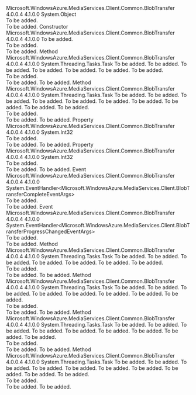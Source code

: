 <Type Name="BlobTransferClient" FullName="Microsoft.WindowsAzure.MediaServices.Client.BlobTransferClient">
  <TypeSignature Language="C#" Value="public class BlobTransferClient" />
  <TypeSignature Language="ILAsm" Value=".class public auto ansi beforefieldinit BlobTransferClient extends System.Object" />
  <TypeSignature Language="DocId" Value="T:Microsoft.WindowsAzure.MediaServices.Client.BlobTransferClient" />
  <TypeSignature Language="VB.NET" Value="Public Class BlobTransferClient" />
  <TypeSignature Language="F#" Value="type BlobTransferClient = class" />
  <AssemblyInfo>
    <AssemblyName>Microsoft.WindowsAzure.MediaServices.Client.Common.BlobTransfer</AssemblyName>
    <AssemblyVersion>4.0.0.4</AssemblyVersion>
    <AssemblyVersion>4.1.0.0</AssemblyVersion>
  </AssemblyInfo>
  <Base>
    <BaseTypeName>System.Object</BaseTypeName>
  </Base>
  <Interfaces />
  <Docs>
    <summary>To be added.</summary>
    <remarks>To be added.</remarks>
  </Docs>
  <Members>
    <Member MemberName=".ctor">
      <MemberSignature Language="C#" Value="public BlobTransferClient (TimeSpan forceSharedAccessSignatureRetry = null);" />
      <MemberSignature Language="ILAsm" Value=".method public hidebysig specialname rtspecialname instance void .ctor(valuetype System.TimeSpan forceSharedAccessSignatureRetry) cil managed" />
      <MemberSignature Language="DocId" Value="M:Microsoft.WindowsAzure.MediaServices.Client.BlobTransferClient.#ctor(System.TimeSpan)" />
      <MemberSignature Language="VB.NET" Value="Public Sub New (Optional forceSharedAccessSignatureRetry As TimeSpan = null)" />
      <MemberSignature Language="F#" Value="new Microsoft.WindowsAzure.MediaServices.Client.BlobTransferClient : TimeSpan -&gt; Microsoft.WindowsAzure.MediaServices.Client.BlobTransferClient" Usage="new Microsoft.WindowsAzure.MediaServices.Client.BlobTransferClient forceSharedAccessSignatureRetry" />
      <MemberType>Constructor</MemberType>
      <AssemblyInfo>
        <AssemblyName>Microsoft.WindowsAzure.MediaServices.Client.Common.BlobTransfer</AssemblyName>
        <AssemblyVersion>4.0.0.4</AssemblyVersion>
        <AssemblyVersion>4.1.0.0</AssemblyVersion>
      </AssemblyInfo>
      <Parameters>
        <Parameter Name="forceSharedAccessSignatureRetry" Type="System.TimeSpan" />
      </Parameters>
      <Docs>
        <param name="forceSharedAccessSignatureRetry">To be added.</param>
        <summary>To be added.</summary>
        <remarks>To be added.</remarks>
      </Docs>
    </Member>
    <Member MemberName="DownloadBlob">
      <MemberSignature Language="C#" Value="public virtual System.Threading.Tasks.Task DownloadBlob (Uri uri, string localFile, Microsoft.WindowsAzure.MediaServices.Client.FileEncryption fileEncryption, ulong initializationVector, System.Threading.CancellationToken cancellationToken, Microsoft.WindowsAzure.Storage.RetryPolicies.IRetryPolicy retryPolicy, Func&lt;string&gt; getSharedAccessSignature = null);" />
      <MemberSignature Language="ILAsm" Value=".method public hidebysig newslot virtual instance class System.Threading.Tasks.Task DownloadBlob(class System.Uri uri, string localFile, class Microsoft.WindowsAzure.MediaServices.Client.FileEncryption fileEncryption, unsigned int64 initializationVector, valuetype System.Threading.CancellationToken cancellationToken, class Microsoft.WindowsAzure.Storage.RetryPolicies.IRetryPolicy retryPolicy, class System.Func`1&lt;string&gt; getSharedAccessSignature) cil managed" />
      <MemberSignature Language="DocId" Value="M:Microsoft.WindowsAzure.MediaServices.Client.BlobTransferClient.DownloadBlob(System.Uri,System.String,Microsoft.WindowsAzure.MediaServices.Client.FileEncryption,System.UInt64,System.Threading.CancellationToken,Microsoft.WindowsAzure.Storage.RetryPolicies.IRetryPolicy,System.Func{System.String})" />
      <MemberSignature Language="F#" Value="abstract member DownloadBlob : Uri * string * Microsoft.WindowsAzure.MediaServices.Client.FileEncryption * uint64 * System.Threading.CancellationToken * Microsoft.WindowsAzure.Storage.RetryPolicies.IRetryPolicy * Func&lt;string&gt; -&gt; System.Threading.Tasks.Task&#xA;override this.DownloadBlob : Uri * string * Microsoft.WindowsAzure.MediaServices.Client.FileEncryption * uint64 * System.Threading.CancellationToken * Microsoft.WindowsAzure.Storage.RetryPolicies.IRetryPolicy * Func&lt;string&gt; -&gt; System.Threading.Tasks.Task" Usage="blobTransferClient.DownloadBlob (uri, localFile, fileEncryption, initializationVector, cancellationToken, retryPolicy, getSharedAccessSignature)" />
      <MemberType>Method</MemberType>
      <AssemblyInfo>
        <AssemblyName>Microsoft.WindowsAzure.MediaServices.Client.Common.BlobTransfer</AssemblyName>
        <AssemblyVersion>4.0.0.4</AssemblyVersion>
        <AssemblyVersion>4.1.0.0</AssemblyVersion>
      </AssemblyInfo>
      <ReturnValue>
        <ReturnType>System.Threading.Tasks.Task</ReturnType>
      </ReturnValue>
      <Parameters>
        <Parameter Name="uri" Type="System.Uri" />
        <Parameter Name="localFile" Type="System.String" />
        <Parameter Name="fileEncryption" Type="Microsoft.WindowsAzure.MediaServices.Client.FileEncryption" />
        <Parameter Name="initializationVector" Type="System.UInt64" />
        <Parameter Name="cancellationToken" Type="System.Threading.CancellationToken" />
        <Parameter Name="retryPolicy" Type="Microsoft.WindowsAzure.Storage.RetryPolicies.IRetryPolicy" />
        <Parameter Name="getSharedAccessSignature" Type="System.Func&lt;System.String&gt;" />
      </Parameters>
      <Docs>
        <param name="uri">To be added.</param>
        <param name="localFile">To be added.</param>
        <param name="fileEncryption">To be added.</param>
        <param name="initializationVector">To be added.</param>
        <param name="cancellationToken">To be added.</param>
        <param name="retryPolicy">To be added.</param>
        <param name="getSharedAccessSignature">To be added.</param>
        <summary>To be added.</summary>
        <returns>To be added.</returns>
        <remarks>To be added.</remarks>
      </Docs>
    </Member>
    <Member MemberName="DownloadBlob">
      <MemberSignature Language="C#" Value="public virtual System.Threading.Tasks.Task DownloadBlob (Uri uri, string localFile, Microsoft.WindowsAzure.MediaServices.Client.FileEncryption fileEncryption, ulong initializationVector, Microsoft.WindowsAzure.Storage.Blob.CloudBlobClient client, System.Threading.CancellationToken cancellationToken, Microsoft.WindowsAzure.Storage.RetryPolicies.IRetryPolicy retryPolicy, Func&lt;string&gt; getSharedAccessSignature = null, long start = 0, long length = -1);" />
      <MemberSignature Language="ILAsm" Value=".method public hidebysig newslot virtual instance class System.Threading.Tasks.Task DownloadBlob(class System.Uri uri, string localFile, class Microsoft.WindowsAzure.MediaServices.Client.FileEncryption fileEncryption, unsigned int64 initializationVector, class Microsoft.WindowsAzure.Storage.Blob.CloudBlobClient client, valuetype System.Threading.CancellationToken cancellationToken, class Microsoft.WindowsAzure.Storage.RetryPolicies.IRetryPolicy retryPolicy, class System.Func`1&lt;string&gt; getSharedAccessSignature, int64 start, int64 length) cil managed" />
      <MemberSignature Language="DocId" Value="M:Microsoft.WindowsAzure.MediaServices.Client.BlobTransferClient.DownloadBlob(System.Uri,System.String,Microsoft.WindowsAzure.MediaServices.Client.FileEncryption,System.UInt64,Microsoft.WindowsAzure.Storage.Blob.CloudBlobClient,System.Threading.CancellationToken,Microsoft.WindowsAzure.Storage.RetryPolicies.IRetryPolicy,System.Func{System.String},System.Int64,System.Int64)" />
      <MemberSignature Language="F#" Value="abstract member DownloadBlob : Uri * string * Microsoft.WindowsAzure.MediaServices.Client.FileEncryption * uint64 * Microsoft.WindowsAzure.Storage.Blob.CloudBlobClient * System.Threading.CancellationToken * Microsoft.WindowsAzure.Storage.RetryPolicies.IRetryPolicy * Func&lt;string&gt; * int64 * int64 -&gt; System.Threading.Tasks.Task&#xA;override this.DownloadBlob : Uri * string * Microsoft.WindowsAzure.MediaServices.Client.FileEncryption * uint64 * Microsoft.WindowsAzure.Storage.Blob.CloudBlobClient * System.Threading.CancellationToken * Microsoft.WindowsAzure.Storage.RetryPolicies.IRetryPolicy * Func&lt;string&gt; * int64 * int64 -&gt; System.Threading.Tasks.Task" Usage="blobTransferClient.DownloadBlob (uri, localFile, fileEncryption, initializationVector, client, cancellationToken, retryPolicy, getSharedAccessSignature, start, length)" />
      <MemberType>Method</MemberType>
      <AssemblyInfo>
        <AssemblyName>Microsoft.WindowsAzure.MediaServices.Client.Common.BlobTransfer</AssemblyName>
        <AssemblyVersion>4.0.0.4</AssemblyVersion>
        <AssemblyVersion>4.1.0.0</AssemblyVersion>
      </AssemblyInfo>
      <ReturnValue>
        <ReturnType>System.Threading.Tasks.Task</ReturnType>
      </ReturnValue>
      <Parameters>
        <Parameter Name="uri" Type="System.Uri" />
        <Parameter Name="localFile" Type="System.String" />
        <Parameter Name="fileEncryption" Type="Microsoft.WindowsAzure.MediaServices.Client.FileEncryption" />
        <Parameter Name="initializationVector" Type="System.UInt64" />
        <Parameter Name="client" Type="Microsoft.WindowsAzure.Storage.Blob.CloudBlobClient" />
        <Parameter Name="cancellationToken" Type="System.Threading.CancellationToken" />
        <Parameter Name="retryPolicy" Type="Microsoft.WindowsAzure.Storage.RetryPolicies.IRetryPolicy" />
        <Parameter Name="getSharedAccessSignature" Type="System.Func&lt;System.String&gt;" />
        <Parameter Name="start" Type="System.Int64" />
        <Parameter Name="length" Type="System.Int64" />
      </Parameters>
      <Docs>
        <param name="uri">To be added.</param>
        <param name="localFile">To be added.</param>
        <param name="fileEncryption">To be added.</param>
        <param name="initializationVector">To be added.</param>
        <param name="client">To be added.</param>
        <param name="cancellationToken">To be added.</param>
        <param name="retryPolicy">To be added.</param>
        <param name="getSharedAccessSignature">To be added.</param>
        <param name="start">To be added.</param>
        <param name="length">To be added.</param>
        <summary>To be added.</summary>
        <returns>To be added.</returns>
        <remarks>To be added.</remarks>
      </Docs>
    </Member>
    <Member MemberName="NumberOfConcurrentTransfers">
      <MemberSignature Language="C#" Value="public int NumberOfConcurrentTransfers { get; set; }" />
      <MemberSignature Language="ILAsm" Value=".property instance int32 NumberOfConcurrentTransfers" />
      <MemberSignature Language="DocId" Value="P:Microsoft.WindowsAzure.MediaServices.Client.BlobTransferClient.NumberOfConcurrentTransfers" />
      <MemberSignature Language="VB.NET" Value="Public Property NumberOfConcurrentTransfers As Integer" />
      <MemberSignature Language="F#" Value="member this.NumberOfConcurrentTransfers : int with get, set" Usage="Microsoft.WindowsAzure.MediaServices.Client.BlobTransferClient.NumberOfConcurrentTransfers" />
      <MemberType>Property</MemberType>
      <AssemblyInfo>
        <AssemblyName>Microsoft.WindowsAzure.MediaServices.Client.Common.BlobTransfer</AssemblyName>
        <AssemblyVersion>4.0.0.4</AssemblyVersion>
        <AssemblyVersion>4.1.0.0</AssemblyVersion>
      </AssemblyInfo>
      <ReturnValue>
        <ReturnType>System.Int32</ReturnType>
      </ReturnValue>
      <Docs>
        <summary>To be added.</summary>
        <value>To be added.</value>
        <remarks>To be added.</remarks>
      </Docs>
    </Member>
    <Member MemberName="ParallelTransferThreadCount">
      <MemberSignature Language="C#" Value="public int ParallelTransferThreadCount { get; set; }" />
      <MemberSignature Language="ILAsm" Value=".property instance int32 ParallelTransferThreadCount" />
      <MemberSignature Language="DocId" Value="P:Microsoft.WindowsAzure.MediaServices.Client.BlobTransferClient.ParallelTransferThreadCount" />
      <MemberSignature Language="VB.NET" Value="Public Property ParallelTransferThreadCount As Integer" />
      <MemberSignature Language="F#" Value="member this.ParallelTransferThreadCount : int with get, set" Usage="Microsoft.WindowsAzure.MediaServices.Client.BlobTransferClient.ParallelTransferThreadCount" />
      <MemberType>Property</MemberType>
      <AssemblyInfo>
        <AssemblyName>Microsoft.WindowsAzure.MediaServices.Client.Common.BlobTransfer</AssemblyName>
        <AssemblyVersion>4.0.0.4</AssemblyVersion>
        <AssemblyVersion>4.1.0.0</AssemblyVersion>
      </AssemblyInfo>
      <ReturnValue>
        <ReturnType>System.Int32</ReturnType>
      </ReturnValue>
      <Docs>
        <summary>To be added.</summary>
        <value>To be added.</value>
        <remarks>To be added.</remarks>
      </Docs>
    </Member>
    <Member MemberName="TransferCompleted">
      <MemberSignature Language="C#" Value="public event EventHandler&lt;Microsoft.WindowsAzure.MediaServices.Client.BlobTransferCompleteEventArgs&gt; TransferCompleted;" />
      <MemberSignature Language="ILAsm" Value=".event class System.EventHandler`1&lt;class Microsoft.WindowsAzure.MediaServices.Client.BlobTransferCompleteEventArgs&gt; TransferCompleted" />
      <MemberSignature Language="DocId" Value="E:Microsoft.WindowsAzure.MediaServices.Client.BlobTransferClient.TransferCompleted" />
      <MemberSignature Language="VB.NET" Value="Public Event TransferCompleted As EventHandler(Of BlobTransferCompleteEventArgs) " />
      <MemberSignature Language="F#" Value="member this.TransferCompleted : EventHandler&lt;Microsoft.WindowsAzure.MediaServices.Client.BlobTransferCompleteEventArgs&gt; " Usage="member this.TransferCompleted : System.EventHandler&lt;Microsoft.WindowsAzure.MediaServices.Client.BlobTransferCompleteEventArgs&gt; " />
      <MemberType>Event</MemberType>
      <AssemblyInfo>
        <AssemblyName>Microsoft.WindowsAzure.MediaServices.Client.Common.BlobTransfer</AssemblyName>
        <AssemblyVersion>4.0.0.4</AssemblyVersion>
        <AssemblyVersion>4.1.0.0</AssemblyVersion>
      </AssemblyInfo>
      <ReturnValue>
        <ReturnType>System.EventHandler&lt;Microsoft.WindowsAzure.MediaServices.Client.BlobTransferCompleteEventArgs&gt;</ReturnType>
      </ReturnValue>
      <Docs>
        <summary>To be added.</summary>
        <remarks>To be added.</remarks>
      </Docs>
    </Member>
    <Member MemberName="TransferProgressChanged">
      <MemberSignature Language="C#" Value="public event EventHandler&lt;Microsoft.WindowsAzure.MediaServices.Client.BlobTransferProgressChangedEventArgs&gt; TransferProgressChanged;" />
      <MemberSignature Language="ILAsm" Value=".event class System.EventHandler`1&lt;class Microsoft.WindowsAzure.MediaServices.Client.BlobTransferProgressChangedEventArgs&gt; TransferProgressChanged" />
      <MemberSignature Language="DocId" Value="E:Microsoft.WindowsAzure.MediaServices.Client.BlobTransferClient.TransferProgressChanged" />
      <MemberSignature Language="VB.NET" Value="Public Event TransferProgressChanged As EventHandler(Of BlobTransferProgressChangedEventArgs) " />
      <MemberSignature Language="F#" Value="member this.TransferProgressChanged : EventHandler&lt;Microsoft.WindowsAzure.MediaServices.Client.BlobTransferProgressChangedEventArgs&gt; " Usage="member this.TransferProgressChanged : System.EventHandler&lt;Microsoft.WindowsAzure.MediaServices.Client.BlobTransferProgressChangedEventArgs&gt; " />
      <MemberType>Event</MemberType>
      <AssemblyInfo>
        <AssemblyName>Microsoft.WindowsAzure.MediaServices.Client.Common.BlobTransfer</AssemblyName>
        <AssemblyVersion>4.0.0.4</AssemblyVersion>
        <AssemblyVersion>4.1.0.0</AssemblyVersion>
      </AssemblyInfo>
      <ReturnValue>
        <ReturnType>System.EventHandler&lt;Microsoft.WindowsAzure.MediaServices.Client.BlobTransferProgressChangedEventArgs&gt;</ReturnType>
      </ReturnValue>
      <Docs>
        <summary>To be added.</summary>
        <remarks>To be added.</remarks>
      </Docs>
    </Member>
    <Member MemberName="UploadBlob">
      <MemberSignature Language="C#" Value="public virtual System.Threading.Tasks.Task UploadBlob (Uri url, string localFile, string contentType, Microsoft.WindowsAzure.MediaServices.Client.FileEncryption fileEncryption, System.Threading.CancellationToken cancellationToken, Microsoft.WindowsAzure.Storage.RetryPolicies.IRetryPolicy retryPolicy, Func&lt;string&gt; getSharedAccessSignature = null);" />
      <MemberSignature Language="ILAsm" Value=".method public hidebysig newslot virtual instance class System.Threading.Tasks.Task UploadBlob(class System.Uri url, string localFile, string contentType, class Microsoft.WindowsAzure.MediaServices.Client.FileEncryption fileEncryption, valuetype System.Threading.CancellationToken cancellationToken, class Microsoft.WindowsAzure.Storage.RetryPolicies.IRetryPolicy retryPolicy, class System.Func`1&lt;string&gt; getSharedAccessSignature) cil managed" />
      <MemberSignature Language="DocId" Value="M:Microsoft.WindowsAzure.MediaServices.Client.BlobTransferClient.UploadBlob(System.Uri,System.String,System.String,Microsoft.WindowsAzure.MediaServices.Client.FileEncryption,System.Threading.CancellationToken,Microsoft.WindowsAzure.Storage.RetryPolicies.IRetryPolicy,System.Func{System.String})" />
      <MemberSignature Language="F#" Value="abstract member UploadBlob : Uri * string * string * Microsoft.WindowsAzure.MediaServices.Client.FileEncryption * System.Threading.CancellationToken * Microsoft.WindowsAzure.Storage.RetryPolicies.IRetryPolicy * Func&lt;string&gt; -&gt; System.Threading.Tasks.Task&#xA;override this.UploadBlob : Uri * string * string * Microsoft.WindowsAzure.MediaServices.Client.FileEncryption * System.Threading.CancellationToken * Microsoft.WindowsAzure.Storage.RetryPolicies.IRetryPolicy * Func&lt;string&gt; -&gt; System.Threading.Tasks.Task" Usage="blobTransferClient.UploadBlob (url, localFile, contentType, fileEncryption, cancellationToken, retryPolicy, getSharedAccessSignature)" />
      <MemberType>Method</MemberType>
      <AssemblyInfo>
        <AssemblyName>Microsoft.WindowsAzure.MediaServices.Client.Common.BlobTransfer</AssemblyName>
        <AssemblyVersion>4.0.0.4</AssemblyVersion>
        <AssemblyVersion>4.1.0.0</AssemblyVersion>
      </AssemblyInfo>
      <ReturnValue>
        <ReturnType>System.Threading.Tasks.Task</ReturnType>
      </ReturnValue>
      <Parameters>
        <Parameter Name="url" Type="System.Uri" />
        <Parameter Name="localFile" Type="System.String" />
        <Parameter Name="contentType" Type="System.String" />
        <Parameter Name="fileEncryption" Type="Microsoft.WindowsAzure.MediaServices.Client.FileEncryption" />
        <Parameter Name="cancellationToken" Type="System.Threading.CancellationToken" />
        <Parameter Name="retryPolicy" Type="Microsoft.WindowsAzure.Storage.RetryPolicies.IRetryPolicy" />
        <Parameter Name="getSharedAccessSignature" Type="System.Func&lt;System.String&gt;" />
      </Parameters>
      <Docs>
        <param name="url">To be added.</param>
        <param name="localFile">To be added.</param>
        <param name="contentType">To be added.</param>
        <param name="fileEncryption">To be added.</param>
        <param name="cancellationToken">To be added.</param>
        <param name="retryPolicy">To be added.</param>
        <param name="getSharedAccessSignature">To be added.</param>
        <summary>To be added.</summary>
        <returns>To be added.</returns>
        <remarks>To be added.</remarks>
      </Docs>
    </Member>
    <Member MemberName="UploadBlob">
      <MemberSignature Language="C#" Value="public virtual System.Threading.Tasks.Task UploadBlob (Uri url, string name, System.IO.Stream stream, string contentType, Microsoft.WindowsAzure.MediaServices.Client.FileEncryption fileEncryption, System.Threading.CancellationToken cancellationToken, Microsoft.WindowsAzure.Storage.RetryPolicies.IRetryPolicy retryPolicy, Func&lt;string&gt; getSharedAccessSignature = null);" />
      <MemberSignature Language="ILAsm" Value=".method public hidebysig newslot virtual instance class System.Threading.Tasks.Task UploadBlob(class System.Uri url, string name, class System.IO.Stream stream, string contentType, class Microsoft.WindowsAzure.MediaServices.Client.FileEncryption fileEncryption, valuetype System.Threading.CancellationToken cancellationToken, class Microsoft.WindowsAzure.Storage.RetryPolicies.IRetryPolicy retryPolicy, class System.Func`1&lt;string&gt; getSharedAccessSignature) cil managed" />
      <MemberSignature Language="DocId" Value="M:Microsoft.WindowsAzure.MediaServices.Client.BlobTransferClient.UploadBlob(System.Uri,System.String,System.IO.Stream,System.String,Microsoft.WindowsAzure.MediaServices.Client.FileEncryption,System.Threading.CancellationToken,Microsoft.WindowsAzure.Storage.RetryPolicies.IRetryPolicy,System.Func{System.String})" />
      <MemberSignature Language="F#" Value="abstract member UploadBlob : Uri * string * System.IO.Stream * string * Microsoft.WindowsAzure.MediaServices.Client.FileEncryption * System.Threading.CancellationToken * Microsoft.WindowsAzure.Storage.RetryPolicies.IRetryPolicy * Func&lt;string&gt; -&gt; System.Threading.Tasks.Task&#xA;override this.UploadBlob : Uri * string * System.IO.Stream * string * Microsoft.WindowsAzure.MediaServices.Client.FileEncryption * System.Threading.CancellationToken * Microsoft.WindowsAzure.Storage.RetryPolicies.IRetryPolicy * Func&lt;string&gt; -&gt; System.Threading.Tasks.Task" Usage="blobTransferClient.UploadBlob (url, name, stream, contentType, fileEncryption, cancellationToken, retryPolicy, getSharedAccessSignature)" />
      <MemberType>Method</MemberType>
      <AssemblyInfo>
        <AssemblyName>Microsoft.WindowsAzure.MediaServices.Client.Common.BlobTransfer</AssemblyName>
        <AssemblyVersion>4.0.0.4</AssemblyVersion>
        <AssemblyVersion>4.1.0.0</AssemblyVersion>
      </AssemblyInfo>
      <ReturnValue>
        <ReturnType>System.Threading.Tasks.Task</ReturnType>
      </ReturnValue>
      <Parameters>
        <Parameter Name="url" Type="System.Uri" />
        <Parameter Name="name" Type="System.String" />
        <Parameter Name="stream" Type="System.IO.Stream" />
        <Parameter Name="contentType" Type="System.String" />
        <Parameter Name="fileEncryption" Type="Microsoft.WindowsAzure.MediaServices.Client.FileEncryption" />
        <Parameter Name="cancellationToken" Type="System.Threading.CancellationToken" />
        <Parameter Name="retryPolicy" Type="Microsoft.WindowsAzure.Storage.RetryPolicies.IRetryPolicy" />
        <Parameter Name="getSharedAccessSignature" Type="System.Func&lt;System.String&gt;" />
      </Parameters>
      <Docs>
        <param name="url">To be added.</param>
        <param name="name">To be added.</param>
        <param name="stream">To be added.</param>
        <param name="contentType">To be added.</param>
        <param name="fileEncryption">To be added.</param>
        <param name="cancellationToken">To be added.</param>
        <param name="retryPolicy">To be added.</param>
        <param name="getSharedAccessSignature">To be added.</param>
        <summary>To be added.</summary>
        <returns>To be added.</returns>
        <remarks>To be added.</remarks>
      </Docs>
    </Member>
    <Member MemberName="UploadBlob">
      <MemberSignature Language="C#" Value="public virtual System.Threading.Tasks.Task UploadBlob (Uri url, string localFile, Microsoft.WindowsAzure.MediaServices.Client.FileEncryption fileEncryption, System.Threading.CancellationToken cancellationToken, Microsoft.WindowsAzure.Storage.Blob.CloudBlobClient client, Microsoft.WindowsAzure.Storage.RetryPolicies.IRetryPolicy retryPolicy, string contentType = null, string subDirectory = &quot;&quot;, Func&lt;string&gt; getSharedAccessSignature = null);" />
      <MemberSignature Language="ILAsm" Value=".method public hidebysig newslot virtual instance class System.Threading.Tasks.Task UploadBlob(class System.Uri url, string localFile, class Microsoft.WindowsAzure.MediaServices.Client.FileEncryption fileEncryption, valuetype System.Threading.CancellationToken cancellationToken, class Microsoft.WindowsAzure.Storage.Blob.CloudBlobClient client, class Microsoft.WindowsAzure.Storage.RetryPolicies.IRetryPolicy retryPolicy, string contentType, string subDirectory, class System.Func`1&lt;string&gt; getSharedAccessSignature) cil managed" />
      <MemberSignature Language="DocId" Value="M:Microsoft.WindowsAzure.MediaServices.Client.BlobTransferClient.UploadBlob(System.Uri,System.String,Microsoft.WindowsAzure.MediaServices.Client.FileEncryption,System.Threading.CancellationToken,Microsoft.WindowsAzure.Storage.Blob.CloudBlobClient,Microsoft.WindowsAzure.Storage.RetryPolicies.IRetryPolicy,System.String,System.String,System.Func{System.String})" />
      <MemberSignature Language="F#" Value="abstract member UploadBlob : Uri * string * Microsoft.WindowsAzure.MediaServices.Client.FileEncryption * System.Threading.CancellationToken * Microsoft.WindowsAzure.Storage.Blob.CloudBlobClient * Microsoft.WindowsAzure.Storage.RetryPolicies.IRetryPolicy * string * string * Func&lt;string&gt; -&gt; System.Threading.Tasks.Task&#xA;override this.UploadBlob : Uri * string * Microsoft.WindowsAzure.MediaServices.Client.FileEncryption * System.Threading.CancellationToken * Microsoft.WindowsAzure.Storage.Blob.CloudBlobClient * Microsoft.WindowsAzure.Storage.RetryPolicies.IRetryPolicy * string * string * Func&lt;string&gt; -&gt; System.Threading.Tasks.Task" Usage="blobTransferClient.UploadBlob (url, localFile, fileEncryption, cancellationToken, client, retryPolicy, contentType, subDirectory, getSharedAccessSignature)" />
      <MemberType>Method</MemberType>
      <AssemblyInfo>
        <AssemblyName>Microsoft.WindowsAzure.MediaServices.Client.Common.BlobTransfer</AssemblyName>
        <AssemblyVersion>4.0.0.4</AssemblyVersion>
        <AssemblyVersion>4.1.0.0</AssemblyVersion>
      </AssemblyInfo>
      <ReturnValue>
        <ReturnType>System.Threading.Tasks.Task</ReturnType>
      </ReturnValue>
      <Parameters>
        <Parameter Name="url" Type="System.Uri" />
        <Parameter Name="localFile" Type="System.String" />
        <Parameter Name="fileEncryption" Type="Microsoft.WindowsAzure.MediaServices.Client.FileEncryption" />
        <Parameter Name="cancellationToken" Type="System.Threading.CancellationToken" />
        <Parameter Name="client" Type="Microsoft.WindowsAzure.Storage.Blob.CloudBlobClient" />
        <Parameter Name="retryPolicy" Type="Microsoft.WindowsAzure.Storage.RetryPolicies.IRetryPolicy" />
        <Parameter Name="contentType" Type="System.String" />
        <Parameter Name="subDirectory" Type="System.String" />
        <Parameter Name="getSharedAccessSignature" Type="System.Func&lt;System.String&gt;" />
      </Parameters>
      <Docs>
        <param name="url">To be added.</param>
        <param name="localFile">To be added.</param>
        <param name="fileEncryption">To be added.</param>
        <param name="cancellationToken">To be added.</param>
        <param name="client">To be added.</param>
        <param name="retryPolicy">To be added.</param>
        <param name="contentType">To be added.</param>
        <param name="subDirectory">To be added.</param>
        <param name="getSharedAccessSignature">To be added.</param>
        <summary>To be added.</summary>
        <returns>To be added.</returns>
        <remarks>To be added.</remarks>
      </Docs>
    </Member>
    <Member MemberName="UploadBlob">
      <MemberSignature Language="C#" Value="public virtual System.Threading.Tasks.Task UploadBlob (Uri url, string name, System.IO.Stream stream, Microsoft.WindowsAzure.MediaServices.Client.FileEncryption fileEncryption, System.Threading.CancellationToken cancellationToken, Microsoft.WindowsAzure.Storage.Blob.CloudBlobClient client, Microsoft.WindowsAzure.Storage.RetryPolicies.IRetryPolicy retryPolicy, string contentType = null, string subDirectory = &quot;&quot;, Func&lt;string&gt; getSharedAccessSignature = null);" />
      <MemberSignature Language="ILAsm" Value=".method public hidebysig newslot virtual instance class System.Threading.Tasks.Task UploadBlob(class System.Uri url, string name, class System.IO.Stream stream, class Microsoft.WindowsAzure.MediaServices.Client.FileEncryption fileEncryption, valuetype System.Threading.CancellationToken cancellationToken, class Microsoft.WindowsAzure.Storage.Blob.CloudBlobClient client, class Microsoft.WindowsAzure.Storage.RetryPolicies.IRetryPolicy retryPolicy, string contentType, string subDirectory, class System.Func`1&lt;string&gt; getSharedAccessSignature) cil managed" />
      <MemberSignature Language="DocId" Value="M:Microsoft.WindowsAzure.MediaServices.Client.BlobTransferClient.UploadBlob(System.Uri,System.String,System.IO.Stream,Microsoft.WindowsAzure.MediaServices.Client.FileEncryption,System.Threading.CancellationToken,Microsoft.WindowsAzure.Storage.Blob.CloudBlobClient,Microsoft.WindowsAzure.Storage.RetryPolicies.IRetryPolicy,System.String,System.String,System.Func{System.String})" />
      <MemberSignature Language="F#" Value="abstract member UploadBlob : Uri * string * System.IO.Stream * Microsoft.WindowsAzure.MediaServices.Client.FileEncryption * System.Threading.CancellationToken * Microsoft.WindowsAzure.Storage.Blob.CloudBlobClient * Microsoft.WindowsAzure.Storage.RetryPolicies.IRetryPolicy * string * string * Func&lt;string&gt; -&gt; System.Threading.Tasks.Task&#xA;override this.UploadBlob : Uri * string * System.IO.Stream * Microsoft.WindowsAzure.MediaServices.Client.FileEncryption * System.Threading.CancellationToken * Microsoft.WindowsAzure.Storage.Blob.CloudBlobClient * Microsoft.WindowsAzure.Storage.RetryPolicies.IRetryPolicy * string * string * Func&lt;string&gt; -&gt; System.Threading.Tasks.Task" Usage="blobTransferClient.UploadBlob (url, name, stream, fileEncryption, cancellationToken, client, retryPolicy, contentType, subDirectory, getSharedAccessSignature)" />
      <MemberType>Method</MemberType>
      <AssemblyInfo>
        <AssemblyName>Microsoft.WindowsAzure.MediaServices.Client.Common.BlobTransfer</AssemblyName>
        <AssemblyVersion>4.0.0.4</AssemblyVersion>
        <AssemblyVersion>4.1.0.0</AssemblyVersion>
      </AssemblyInfo>
      <ReturnValue>
        <ReturnType>System.Threading.Tasks.Task</ReturnType>
      </ReturnValue>
      <Parameters>
        <Parameter Name="url" Type="System.Uri" />
        <Parameter Name="name" Type="System.String" />
        <Parameter Name="stream" Type="System.IO.Stream" />
        <Parameter Name="fileEncryption" Type="Microsoft.WindowsAzure.MediaServices.Client.FileEncryption" />
        <Parameter Name="cancellationToken" Type="System.Threading.CancellationToken" />
        <Parameter Name="client" Type="Microsoft.WindowsAzure.Storage.Blob.CloudBlobClient" />
        <Parameter Name="retryPolicy" Type="Microsoft.WindowsAzure.Storage.RetryPolicies.IRetryPolicy" />
        <Parameter Name="contentType" Type="System.String" />
        <Parameter Name="subDirectory" Type="System.String" />
        <Parameter Name="getSharedAccessSignature" Type="System.Func&lt;System.String&gt;" />
      </Parameters>
      <Docs>
        <param name="url">To be added.</param>
        <param name="name">To be added.</param>
        <param name="stream">To be added.</param>
        <param name="fileEncryption">To be added.</param>
        <param name="cancellationToken">To be added.</param>
        <param name="client">To be added.</param>
        <param name="retryPolicy">To be added.</param>
        <param name="contentType">To be added.</param>
        <param name="subDirectory">To be added.</param>
        <param name="getSharedAccessSignature">To be added.</param>
        <summary>To be added.</summary>
        <returns>To be added.</returns>
        <remarks>To be added.</remarks>
      </Docs>
    </Member>
  </Members>
</Type>